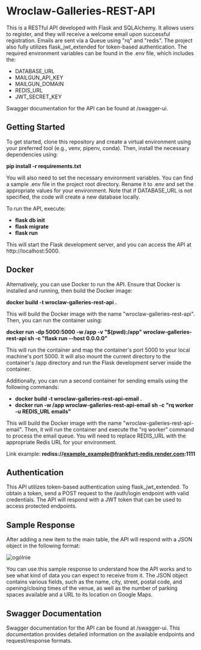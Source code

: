 # Wroclaw-Galleries-REST-API

This is a RESTful API developed with Flask and SQLAlchemy. It allows users to register, and they will receive a welcome email upon successful registration. Emails are sent via a Queue using "rq" and "redis". The project also fully utilizes flask_jwt_extended for token-based authentication. The required environment variables can be found in the .env file, which includes the:
- DATABASE_URL
- MAILGUN_API_KEY
- MAILGUN_DOMAIN
- REDIS_URL
- JWT_SECRET_KEY 

Swagger documentation for the API can be found at /swagger-ui.

## Getting Started

To get started, clone this repository and create a virtual environment using your preferred tool (e.g., venv, pipenv, conda). Then, install the necessary dependencies using:

**pip install -r requirements.txt**

You will also need to set the necessary environment variables. You can find a sample .env file in the project root directory. Rename it to .env and set the appropriate values for your environment. Note that if DATABASE_URL is not specified, the code will create a new database locally.

To run the API, execute:

- **flask db init**
- **flask migrate**
- **flask run**

This will start the Flask development server, and you can access the API at http://localhost:5000.

## Docker
Alternatively, you can use Docker to run the API. Ensure that Docker is installed and running, then build the Docker image:

**docker build -t wroclaw-galleries-rest-api .**

This will build the Docker image with the name "wroclaw-galleries-rest-api". Then, you can run the container using:

**docker run -dp 5000:5000 -w /app -v "$(pwd):/app" wroclaw-galleries-rest-api sh -c "flask run --host 0.0.0.0"**

This will run the container and map the container's port 5000 to your local machine's port 5000. It will also mount the current directory to the container's /app directory and run the Flask development server inside the container.

Additionally, you can run a second container for sending emails using the following commands:

- **docker build -t wroclaw-galleries-rest-api-email .**
- **docker run -w /app wroclaw-galleries-rest-api-email sh -c "rq worker -u REDIS_URL emails"**

This will build the Docker image with the name "wroclaw-galleries-rest-api-email". Then, it will run the container and execute the "rq worker" command to process the email queue. You will need to replace REDIS_URL with the appropriate Redis URL for your environment.

Link example: __rediss://example_example@frankfurt-redis.render.com:1111__

## Authentication
This API utilizes token-based authentication using flask_jwt_extended. To obtain a token, send a POST request to the /auth/login endpoint with valid credentials. The API will respond with a JWT token that can be used to access protected endpoints.

## Sample Response
After adding a new item to the main table, the API will respond with a JSON object in the following format:

![ogólnie](https://user-images.githubusercontent.com/121942715/231760771-013e0cdb-e4e5-4c80-a401-26a6050cd76a.png)

You can use this sample response to understand how the API works and to see what kind of data you can expect to receive from it. The JSON object contains various fields, such as the name, city, street, postal code, and opening/closing times of the venue, as well as the number of parking spaces available and a URL to its location on Google Maps.

## Swagger Documentation
Swagger documentation for the API can be found at /swagger-ui. This documentation provides detailed information on the available endpoints and request/response formats.
